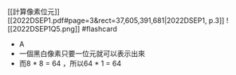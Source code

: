 [[計算像素位元]]
[[2022DSEP1.pdf#page=3&rect=37,605,391,681|2022DSEP1, p.3]]
![[2022DSEP1Q5.png]] #flashcard 
- A
- 一個黑白像素只要一位元就可以表示出來
- 而8 * 8 = 64 ，所以64 * 1 = 64
<!--ID: 1730705096535-->
